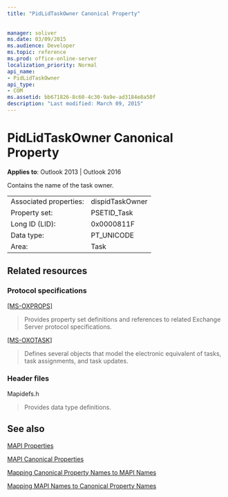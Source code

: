 ```yaml
---
title: "PidLidTaskOwner Canonical Property"
 
 
manager: soliver
ms.date: 03/09/2015
ms.audience: Developer
ms.topic: reference
ms.prod: office-online-server
localization_priority: Normal
api_name:
- PidLidTaskOwner
api_type:
- COM
ms.assetid: bb671826-8c60-4c30-9a9e-ad3184e8a50f
description: "Last modified: March 09, 2015"
---
```


# PidLidTaskOwner Canonical Property

  
  
**Applies to**: Outlook 2013 | Outlook 2016 
  
Contains the name of the task owner.
  
|||
|:-----|:-----|
|Associated properties:  <br/> |dispidTaskOwner  <br/> |
|Property set:  <br/> |PSETID_Task  <br/> |
|Long ID (LID):  <br/> |0x0000811F  <br/> |
|Data type:  <br/> |PT_UNICODE  <br/> |
|Area:  <br/> |Task  <br/> |
   
## Related resources

### Protocol specifications

[[MS-OXPROPS]](http://msdn.microsoft.com/library/f6ab1613-aefe-447d-a49c-18217230b148%28Office.15%29.aspx)
  
> Provides property set definitions and references to related Exchange Server protocol specifications.
    
[[MS-OXOTASK]](http://msdn.microsoft.com/library/55600ec0-6195-4730-8436-59c7931ef27e%28Office.15%29.aspx)
  
> Defines several objects that model the electronic equivalent of tasks, task assignments, and task updates.
    
### Header files

Mapidefs.h
  
> Provides data type definitions.
    
## See also



[MAPI Properties](mapi-properties.md)
  
[MAPI Canonical Properties](mapi-canonical-properties.md)
  
[Mapping Canonical Property Names to MAPI Names](mapping-canonical-property-names-to-mapi-names.md)
  
[Mapping MAPI Names to Canonical Property Names](mapping-mapi-names-to-canonical-property-names.md)

